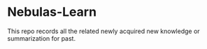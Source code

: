 # Nebulas-Learn
This repo records all the related newly acquired new knowledge or summarization for past.
